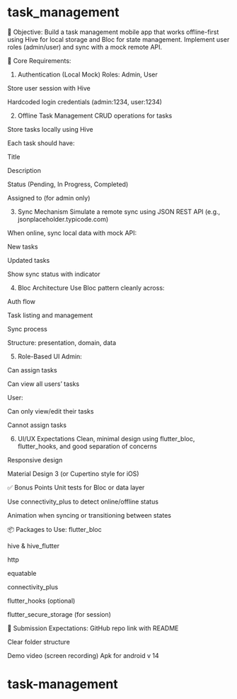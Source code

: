 # task_management

📝 Objective:
Build a task management mobile app that works offline-first using Hive for local storage and Bloc for state management. Implement user roles (admin/user) and sync with a mock remote API.

🔧 Core Requirements:
1. Authentication (Local Mock)
Roles: Admin, User


Store user session with Hive


Hardcoded login credentials (admin:1234, user:1234)


2. Offline Task Management
CRUD operations for tasks


Store tasks locally using Hive


Each task should have:


Title


Description


Status (Pending, In Progress, Completed)


Assigned to (for admin only)


3. Sync Mechanism
Simulate a remote sync using JSON REST API (e.g., jsonplaceholder.typicode.com)


When online, sync local data with mock API:


New tasks


Updated tasks


Show sync status with indicator


4. Bloc Architecture
Use Bloc pattern cleanly across:


Auth flow


Task listing and management


Sync process


Structure: presentation, domain, data


5. Role-Based UI
Admin:


Can assign tasks


Can view all users’ tasks


User:


Can only view/edit their tasks


Cannot assign tasks


6. UI/UX Expectations
Clean, minimal design using flutter_bloc, flutter_hooks, and good separation of concerns


Responsive design


Material Design 3 (or Cupertino style for iOS)



✅ Bonus Points
Unit tests for Bloc or data layer


Use connectivity_plus to detect online/offline status


Animation when syncing or transitioning between states



📦 Packages to Use:
flutter_bloc


hive & hive_flutter


http


equatable


connectivity_plus


flutter_hooks (optional)


flutter_secure_storage (for session)



🧪 Submission Expectations:
GitHub repo link with README


Clear folder structure


Demo video (screen recording)
Apk for android v 14


# task-management

